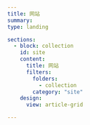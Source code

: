 ```yaml
---
title: 网站
summary: 
type: landing

sections:
  - block: collection
    id: site
    content:
      title: 网站
      filters:
        folders:
          - collection
        category: "site"
    design:
      view: article-grid

---
```

